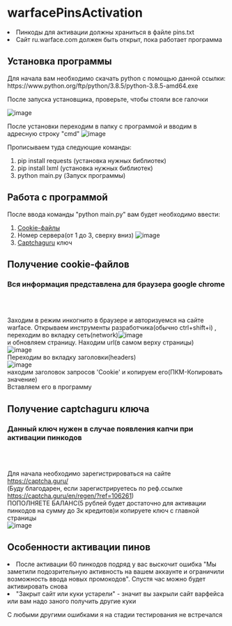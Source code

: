 # warfacePinsActivation

<li>Пинкоды для активации должны храниться в файле pins.txt</li>
<li>Сайт ru.warface.com должен быть открыт, пока работает программа</li>

<h2>Установка программы</h2>

<p>Для начала вам необходимо скачать python с помощью данной ссылки: https://www.python.org/ftp/python/3.8.5/python-3.8.5-amd64.exe</p>
После запуска установщика, проверьте, чтобы стояли все галочки

![image](https://user-images.githubusercontent.com/48911064/137741630-949eca39-fc32-4642-b0b5-189c2d05e258.png)

После установки переходим в папку с программой и вводим в адресную строку "cmd"
![image](https://user-images.githubusercontent.com/48911064/137742862-b611020c-6264-4731-b5f5-590b1d1446ba.png)

Прописываем туда следующие команды:
1. pip install requests (установка нужных библиотек)
2. pip install lxml (установка нужных библиотек)
3. python main.py (Запуск программы)

<h2>Работа с программой</h2>
После ввода команды "python main.py" вам будет необходимо ввести:

1. <a href='#cookie'>Cookie-файлы</a>
2. Номер сервера(от 1 до 3, сверху вниз) ![image](https://user-images.githubusercontent.com/48911064/137755294-afae7966-47cb-4ced-a254-b0699806a85f.png) 
3. <a href='#captchaguru'>Captchaguru</a> ключ


<h2 name='cookie'>Получение cookie-файлов</h2>
<h3>Вся информация представлена для браузера google chrome</h3>
<br><br>

 Заходим в режим инкогнито в браузере и авторизуемся на сайте warface. Открываем инструменты разработчика(обычно ctrl+shift+i)
, переходим во вкладку сеть(network)![image](https://user-images.githubusercontent.com/48911064/137767184-a7a95625-b618-44ee-9cf8-85766db5495c.png)<br> и обновляем страницу. Находим url(в самом верху страницы) 
<br>
![image](https://user-images.githubusercontent.com/48911064/137767648-bec12a09-6a62-4050-a35c-e8f772566a3f.png)
<br>
Переходим во вкладку заголовки(headers)<br>![image](https://user-images.githubusercontent.com/48911064/137769461-7d5242d2-60eb-4496-867a-c687e920be8d.png)<br>
находим заголовок запросов 'Cookie' и копируем его(ПКМ-Копировать значение)<br>
Вставляем его в программу

<h2 name='captchaguru'>Получение captchaguru ключа</h2>
<h3>Данный ключ нужен в случае появления капчи при активации пинкодов</h3>
<br><br>

Для начала необходимо зарегистрироваться на сайте https://captcha.guru/<br> (Буду благодарен, если зарегистрируетесь по реф.ссылке https://captcha.guru/en/regen/?ref=106261)<br>
ПОПОЛНЯЕТЕ БАЛАНС(5 рублей будет достаточно для активации пинкодов на сумму до 3к кредитов)и копируете ключ с главной страницы<br>
![image](https://user-images.githubusercontent.com/48911064/137770696-696f377a-05cf-4269-b949-c4732f03e714.png)

<h2>Особенности активации пинов</h2>
<li>После активации 60 пинкодов подряд у вас выскочит ошибка "Мы заметили подозрительную активность на вашем аккаунте и ограничили возможность ввода новых промокодов". Спустя час можно будет активировать снова</li>
<li>"Закрыт сайт или куки устарели" - значит вы закрыли сайт варфейса или вам надо заного получить другие куки</li>

С любыми другими ошибками я на стадии тестирования не встречался
